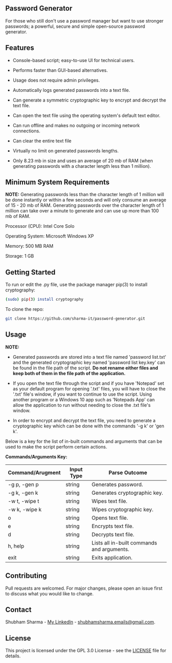 ## Password Generator

For those who still don't use a password manager but want to use stronger passwords; a powerful, secure and simple open-source password generator.

## Features

- Console-based script; easy-to-use UI for technical users.

- Performs faster than GUI-based alternatives.

- Usage does not require admin privileges.

- Automatically logs generated passwords into a text file.

- Can generate a symmetric cryptographic key to encrypt and decrypt the text file.

- Can open the text file using the operating system's default text editor.

- Can run offline and makes no outgoing or incoming network connections.

- Can clear the entire text file

- Virtually no limit on generated passwords lengths.

- Only 8.23 mb in size and uses an average of 20 mb of RAM (when generating passwords with a character length less than 1 million).

## Minimum System Requirements

**NOTE:** Generating passwords less than the character length of 1 million will be done instantly or within a few seconds and will only consume an average of 15 - 20 mb of RAM. Generating passwords over the character length of 1 million can take over a minute to generate and can use up more than 100 mb of RAM.

Processor (CPU): Intel Core Solo

Operating System: Microsoft Windows XP

Memory: 500 MB RAM

Storage: 1 GB

## Getting Started

To run or edit the .py file, use the package manager pip(3) to install cryptography:
```sh
(sudo) pip(3) install cryptography
```
To clone the repo:
```sh
git clone https://github.com/sharma-it/password-generator.git
```

## Usage

**NOTE:**

- Generated passwords are stored into a text file named 'password list.txt' and the generated cryptographic key named 'password list key.key' can be found in the file path of the script. **Do not rename either files and keep both of them in the file path of the application.**

- If you open the text file through the script and if you have 'Notepad' set as your default program for opening '.txt' files, you will have to close the '.txt' file's window, if you want to continue to use the script. Using another program or a Windows 10 app such as 'Notepads App' can allow the application to run without needing to close the .txt file's window.

- In order to encrypt and decrypt the text file, you need to generate a cryptographic key which can be done with the commands '-g k' or 'gen k'.

Below is a key for the list of in-built commands and arguments that can be used to make the script perform certain actions.

**Commands/Arguments Key:**

| Command/Arugment | Input Type | Parse Outcome |
| ----------------- | ---------- | ----------- |
| -g p, -gen p |	string | Generates password. |
| -g k, -gen k |	string | Generates cryptographic key. |
| -w t, -wipe t |	string | Wipes text file. |
| -w k, -wipe k |	string | Wipes cryptographic key. |
| o |	string | Opens text file. |
| e |	string | Encrypts text file. |
| d |	string | Decrypts text file. |
| h, help |	string | Lists all in-built commands and arguments. |
| exit |	string | Exits application. |

## Contributing

Pull requests are welcomed. For major changes, please open an issue first to discuss what you would like to change.

## Contact

Shubham Sharma - [My LinkedIn](https://www.linkedin.com/in/sharma-it/) - shubhamsharma.emails@gmail.com.

## License

This project is licensed under the GPL 3.0 License - see the [LICENSE](LICENCE) file for details.
